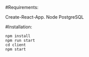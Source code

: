 #Requirements:

Create-React-App.
Node
PostgreSQL


#Installation:

```
npm install
npm run start
cd client
npm start
```
